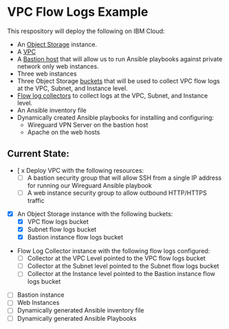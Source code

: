 # VPC Flow Logs Example 

This respository will deploy the following on IBM Cloud:
 - An [Object Storage]() instance.
 - A [VPC]() 
 - A [Bastion host]() that will allow us to run Ansible playbooks against private network only web instances. 
 - Three web instances
 - Three Object Storage [buckets]() that will be used to collect VPC flow logs at the VPC, Subnet, and Instance level. 
 - [Flow log collectors]() to collect logs at the VPC, Subnet, and Instance level.
 - An Ansible inventory file
 - Dynamically created Ansible playbooks for installing and configuring:
    - Wireguard VPN Server on the bastion host
    - Apache on the web hosts

## Current State:
 - [ x Deploy VPC with the following resources:
    - [ ] A bastion security group that will allow SSH from a single IP address for running our Wireguard Ansible playbook
    - [ ] A web instance security group to allow outbound HTTP/HTTPS traffic
 - [x] An Object Storage instance with the following buckets:
    - [x] VPC flow logs bucket 
    - [x] Subnet flow logs bucket 
    - [x] Bastion instance flow logs bucket 
 - Flow Log Collector instance with the following flow logs configured:
    - [ ] Collector at the VPC Level pointed to the VPC flow logs bucket
    - [ ] Collector at the Subnet level pointed to the Subnet flow logs bucket
    - [ ] Collector at the Instance level pointed to the Bastion instance flow logs bucket
 - [ ] Bastion instance
 - [ ] Web Instances
 - [ ] Dynamically generated Ansible inventory file 
 - [ ] Dynamically generated Ansible Playbooks